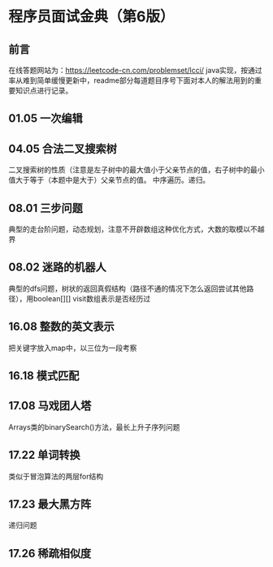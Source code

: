 程序员面试金典（第6版）
===
前言
---
在线答题网站为：https://leetcode-cn.com/problemset/lcci/
java实现，按通过率从难到简单缓慢更新中，readme部分每道题目序号下面对本人的解法用到的重要知识点进行记录。

01.05 一次编辑
---

04.05 合法二叉搜索树
---
二叉搜索树的性质（注意是左子树中的最大值小于父亲节点的值，右子树中的最小值大于等于（本题中是大于）父亲节点的值。
中序遍历。递归。

08.01 三步问题
---
典型的走台阶问题，动态规划，注意不开辟数组这种优化方式，大数的取模以不越界

08.02 迷路的机器人
---
典型的dfs问题，树状的返回真假结构（路径不通的情况下怎么返回尝试其他路径），用boolean[][] visit数组表示是否经历过

16.08 整数的英文表示
---
把关键字放入map中，以三位为一段考察

16.18 模式匹配
---
17.08 马戏团人塔
---
Arrays类的binarySearch()方法，最长上升子序列问题

17.22 单词转换
---
类似于冒泡算法的两层for结构

17.23 最大黑方阵
---
递归问题

17.26 稀疏相似度
---
